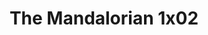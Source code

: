 ---
layout: episodios
title: "The Mandalorian 1x02"
url_serie_padre: 'the-mandalorian-temporada-1'
category: 'series'
capitulo: 'yes'
anio: '2019'
prev: 'capitulo-1'
proximo: 'capitulo-3'
sandbox: allow-same-origin allow-forms
idioma: 'Latino/Subtitulado'
calidad: 'Full HD'
fuente: 'cueva'
reproductores: ["https://upstream.to/embed-me0kxgus0orx.html","https://upstream.to/embed-l0sgzzxqvguz.html","https://upstream.to/embed-nd7cbvxuebk8.html","https://myurlshort.live/v/gjp38s-xyk4j52r","https://www.ilovefembed.best/v/r6-14sewnkprk2q","https://gdriveplayer.co/embed2.php?link=hzx%252Fu4rc5FoxSbJ3ZFO4%252FgA6BkcYCdw10AqvdhK19X0D%252FcG5f7iS%252FCFpmRH%252BLVGe4CroFJdUduZNevmV%252FF82Bx593Z4AfMwThSXvWfAfSLGYZPA2J59Eis9nGH1TKQm%252BRRiHX3lijAHtkgcSt0OY%252B7xzCkMN%252FsCnIDwGODLjv%252BX9VH%252BMshKPoDkaN3ghi61zODCd0nAPTBTZnDFCLIEQdU","https://api.cuevana3.io/stream/index.php?file=ek5lbm9xYWNrS0xYMTZLa2xNbkdvY3ZTb3BtZng4TGp6ZFpobGFMUGtOVEx6SitYWU5YTTdORE1vWmRnbEpham5KTmtZSlRTMGViVTBxZGdsdEhPb3RqWGEyTmtrNUdybk1LR2gzV3l3THVvd29aaVpNR21vNWFSb0tKbm9kSGkxOWVTcHF6U3hyRFh5S1dibUE9PQ","https://upstream.to/embed-qdjg4ic4d8uc.html"]
reproductor: 'fembed'
clasificacion: '+10'
tags:
- Ciencia-Ficcion
---